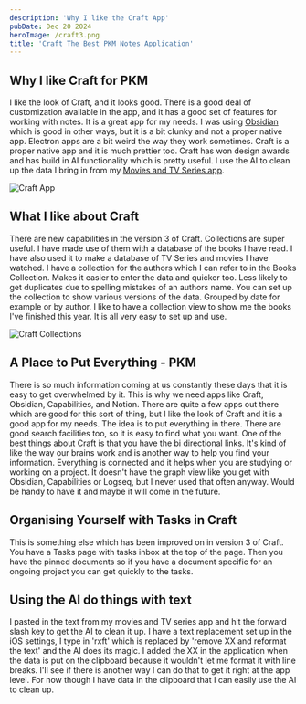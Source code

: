```yaml
---
description: 'Why I like the Craft App'
pubDate: Dec 20 2024
heroImage: /craft3.png
title: 'Craft The Best PKM Notes Application'
---
```



## Why I like Craft for PKM

I like the look of Craft, and it looks good. There is a good deal of customization available in the app, and it has a good set of features for working with notes. It is a great app for my needs. I was using [Obsidian](pkm.md) which is good in other ways, but it is a bit clunky and not a proper native app. Electron apps are a bit weird the way they work sometimes. Craft is a proper native app and it is much prettier too. Craft has won design awards and has build in AI functionality which is pretty useful. I use the AI to clean up the data I bring in from my [Movies and TV Series app](movieinfo.md).

![Craft App](/Craft1.png)

## What I like about Craft

There are new capabilities in the version 3 of Craft. Collections are super useful. I have made use of them with a database of the books I have read. I have also used it to make a database of TV Series and movies I have watched. I have a collection for the authors which I can refer to in the Books Collection. Makes it easier to enter the data and quicker too. Less likely to get duplicates due to spelling mistakes of an authors name. You can set up the collection to show various versions of the data. Grouped by date for example or by author. I like to have a collection view to show me the books I've finished this year. It is all very easy to set up and use.

![Craft Collections](/Craft2.png)

## A Place to Put Everything - PKM

There is so much information coming at us constantly these days that it is easy to get overwhelmed by it. This is why we need apps like Craft, Obsidian, Capabilities, and Notion. There are quite a few apps out there which are good for this sort of thing, but I like the look of Craft and it is a good app for my needs. The idea is to put everything in there. There are good search facilities too, so it is easy to find what you want. One of the best things about Craft is that you have the bi directional links. It's kind of like the way our brains work and is another way to help you find your information. Everything is connected and it helps when you are studying or working on a project. It doesn't have the graph view like you get with Obsidian, Capabilities or Logseq, but I never used that often anyway. Would be handy to have it and maybe it will come in the future.

## Organising Yourself with Tasks in Craft

This is something else which has been improved on in version 3 of Craft. You have a Tasks page with tasks inbox at the top of the page. Then you have the pinned documents so if you have a document specific for an ongoing project you can get quickly to the tasks.

## Using the AI do things with text

I pasted in the text from my movies and TV series app and hit the forward slash key to get the AI to clean it up. I have a text replacement set up in the iOS settings, I type in 'rxft' which is replaced by 'remove XX and reformat the text' and the AI does its magic. I added the XX in the application when the data is put on the clipboard because it wouldn't let me format it with line breaks. I'll see if there is another way I can do that to get it right at the app level. For now though I have data in the clipboard that I can easily use the AI to clean up.